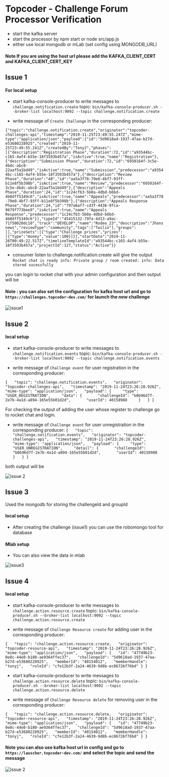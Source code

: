 # Topcoder - Challenge Forum Processor Verification

- start the kafka server
- start the processor by npm start or node src/app.js
- either use local mongodb or mLab (set config using MONGODB_URL)

#### Note If you are using the host url please add the KAFKA_CLIENT_CERT and KAFKA_CLIENT_CERT_KEY

## Issue 1

#### For local setup
- start kafka-console-producer to write messages to `challenge.notification.create` topic:
  `bin/kafka-console-producer.sh --broker-list localhost:9092 --topic challenge.notification.create`

- write message of `Create Challenge` in the corresponding producer:

`{"topic":"challenge.notification.create","originator":"topcoder-challenges-api","timestamp":"2019-11-25T23:49:55.247Z","mime-type":"application/json","payload":{"id":"5d9618ad-1937-47aa-b27d-e53680228925","created":"2019-11-25T23:49:55.241Z","createdBy":"TonyJ","phases":[{"description":"Registration Phase","duration":72,"id":"a93544bc-c165-4af4-b55e-18f3593b457a","isActive":true,"name":"Registration"},{"description":"Submission Phase","duration":72,"id":"6950164f-3c5e-4bdc-abc8-22aaf5a1bd49","isActive":true,"name":"Submission","predecessor":"a93544bc-c165-4af4-b55e-18f3593b457a"},{"description":"Review Phase","duration":"48","id":"aa5a3f78-79e0-4bf7-93ff-b11e8f5b398b","isActive":true,"name":"Review","predecessor":"6950164f-3c5e-4bdc-abc8-22aaf5a1bd49"},{"description":"Appeals Phase","duration":24,"id":"1c24cfb3-5b0a-4dbd-b6bd-4b0dff5349c6","isActive":true,"name":"Appeals","predecessor":"aa5a3f78-79e0-4bf7-93ff-b11e8f5b398b"},{"description":"Appeals Response Phase","duration":24,"id":"797a6af7-cd3f-4436-9fca-9679f773bee9","isActive":true,"name":"Appeals Response","predecessor":"1c24cfb3-5b0a-4dbd-b6bd-4b0dff5349c6"}],"typeId":"45415132-79fa-4d13-a9ac-71f50020dc10","track":"DEVELOP","name":"Rodeo_23","description":"Jhons news","reviewType":"community","tags":["Twilio"],"groups":[],"prizeSets":[{"type":"Challenge prizes","prizes":[{"type":"money","value":100}]}],"startDate":"2019-11-26T00:49:22.517Z","timelineTemplateId":"a93544bc-c165-4af4-b55e-18f3593b457a","projectId":127,"status":"Active"}}`
  
- consumer listen to challenge.notification.create will give the output
`Rocket chat is ready
info: Private group / room created:
info: Data stored sucessfully`

you can login to rocket chat with your admin configuration and then output will be 

#### Note : you can also set the configuration for kafka host url and go to `https://challenges.topcoder-dev.com/` for launch the new challenge

![issue1](https://user-images.githubusercontent.com/53591918/69792620-f8a8fd80-11ec-11ea-897a-300f651023a3.png)

## Issue 2

#### local setup 

- start kafka-console-producer to write messages to `challenge.notification.events` topic:
  `bin/kafka-console-producer.sh --broker-list localhost:9092 --topic challenge.notification.events`
  
- write message of `Challenge event` for user registration in the corresponding producer:  

`{   "topic": "challenge.notification.events",   "originator": "topcoder-challenges-api",   "timestamp": "2019-11-24T23:26:28.926Z",   "mime-type": "application/json",   "payload": {     "type": "USER_REGISTRATION",     "data": {       "challengeId": "b0b96d7f-2e7b-4a1d-a894-165e55b01d2d",       "userId": 40158988     }   } }`

For checking the output of adding the user whose register to challenge go to rocket chat and login.

- write message of `Challenge event` for user unregistration in the corresponding producer: 
`{   "topic": "challenge.notification.events",   "originator": "topcoder-challenges-api",   "timestamp": "2019-11-24T23:26:28.926Z",   "mime-type": "application/json",   "payload": {     "type": "USER_UNREGISTRATION",     "detail": {       "challengeId": "b0b96d7f-2e7b-4a1d-a894-165e55b01d2d",       "userId": 40158988     }   } }`

both output will be 

![issue 2](https://user-images.githubusercontent.com/53591918/69793790-1f683380-11ef-11ea-8f8c-343681cacbc8.png)

## Issue 3

Used the mongodb for storing the challengeId and groupId 
#### local setup

- After creating the challenge (issue1) you can use the robomongo tool for database

#### Mlab setup

- You can also view the data in mlab

![issue3](https://user-images.githubusercontent.com/53591918/69794366-1f1c6800-11f0-11ea-9fd3-2fbb440711fe.png)


## Issue 4

#### local setup 

- start kafka-console-producer to write messages to `challenge.action.resource.create` topic:
  `bin/kafka-console-producer.sh --broker-list localhost:9092 --topic challenge.action.resource.create`
  
- write message of `Challenge Resource create` for adding user in the corresponding producer: 

`{   "topic": "challenge.action.resource.create,   "originator": "topcoder-resource-api",   "timestamp": "2019-11-24T23:26:28.926Z",   "mime-type": "application/json",   "payload": {   "id": "47749b23-0e8c-44e0-b180-ae9364ffec37",   "challengeId": "5d9618ad-1937-47aa-b27d-e53680228925",   "memberId": "40154012",   "memberHandle": "tonyj",   "roleId": "cfe12b3f-2a24-4639-9d8b-ec86726f76bd" } }`


- start kafka-console-producer to write messages to `challenge.action.resource.delete` topic:
  `bin/kafka-console-producer.sh --broker-list localhost:9092 --topic challenge.action.resource.delete`
  
- write message of `Challenge Resource delete` for removing user in the corresponding producer: 

`{   "topic": "challenge.action.resource.delete,   "originator": "topcoder-resource-api",   "timestamp": "2019-11-24T23:26:28.926Z",   "mime-type": "application/json",   "payload": {   "id": "47749b23-0e8c-44e0-b180-ae9364ffec37",   "challengeId": "5d9618ad-1937-47aa-b27d-e53680228925",   "memberId": "40154012",   "memberHandle": "tonyj",   "roleId": "cfe12b3f-2a24-4639-9d8b-ec86726f76bd" } }`

#### Note you can also use kafka host url in config and go to `https://lauscher.topcoder-dev.com/` and select the topic and send the message

![issue 2](https://user-images.githubusercontent.com/53591918/69793790-1f683380-11ef-11ea-8f8c-343681cacbc8.png)
